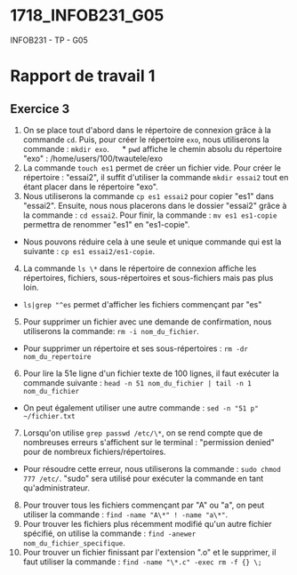# 1718_INFOB231_G05
INFOB231 - TP - G05

# Rapport de travail 1
## Exercice 3
1. On se place tout d'abord dans le répertoire de connexion grâce à la commande `cd`. Puis, pour créer le répertoire `exo`, nous utiliserons la commande : `mkdir exo`. 
&nbsp;&nbsp;&nbsp;&nbsp;&nbsp;* `pwd` affiche le chemin absolu du répertoire "exo" : /home/users/100/twautele/exo
2. La commande `touch es1` permet de créer un fichier vide. Pour créer le répertoire : "essai2", il suffit d'utiliser la commande `mkdir essai2` tout en étant placer dans le répertoire "exo".
3. Nous utiliserons la commande `cp es1 essai2` pour copier "es1" dans "essai2". Ensuite, nous nous placerons dans le dossier "essai2" grâce à la commande : `cd essai2`. Pour finir, la commande : `mv es1 es1-copie` permettra de renommer "es1" en "es1-copie".
* Nous pouvons réduire cela à une seule et unique commande qui est la suivante : `cp es1 essai2/es1-copie`.
4. La commande `ls \*` dans le répertoire de connexion affiche les répertoires, fichiers, sous-répertoires et sous-fichiers mais pas plus loin.
* `ls|grep "^es` permet d'afficher les fichiers commençant par "es"
5. Pour supprimer un fichier avec une demande de confirmation, nous utiliserons la commande: `rm -i nom_du_fichier`.
* Pour supprimer un répertoire et ses sous-répertoires : `rm -dr nom_du_repertoire`
6. Pour lire la 51e ligne d'un fichier texte de 100 lignes, il faut exécuter la commande suivante : `head -n 51 nom_du_fichier | tail -n 1 nom_du_fichier`
* On peut également utiliser une autre commande : `sed -n "51 p" ~/fichier.txt`
7. Lorsqu'on utilise `grep passwd /etc/\*`, on se rend compte que de nombreuses erreurs s'affichent sur le terminal : "permission denied" pour de nombreux fichiers/répertoires.
* Pour résoudre cette erreur, nous utiliserons la commande : `sudo chmod 777 /etc/`. "sudo" sera utilisé pour exécuter la commande en tant qu'administrateur.
8. Pour trouver tous les fichiers commençant par "A" ou "a", on peut utiliser la commande : `find -name "A\*" ! -name "a\*"`.
9. Pour trouver les fichiers plus récemment modifié qu'un autre fichier spécifié, on utilise la commande : `find -anewer nom_du_fichier_specifique`.
10. Pour trouver un fichier finissant par l'extension ".o" et le supprimer, il faut utiliser la commande : `find -name "\*.c" -exec rm -f {} \;`
